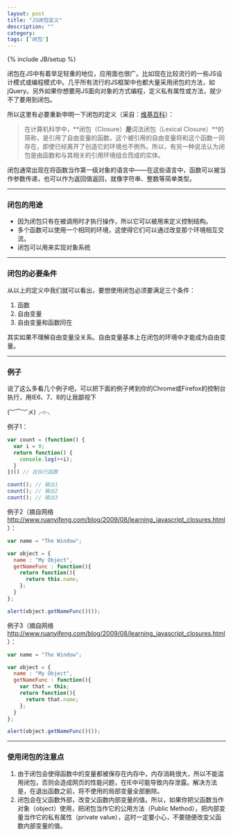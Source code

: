 ```yaml
---
layout: post
title: "JS闭包定义"
description: ""
category: 
tags: ['闭包']
---
```

{% include JB/setup %}

闭包在JS中有着举足轻重的地位，应用面也很广。比如现在比较流行的一些JS设计模式或编程模式中。几乎所有流行的JS框架中也都大量采用闭包的方法，如jQuery。另外如果你想要用JS面向对象的方式编程，定义私有属性或方法，就少不了要用到闭包。

所以这里有必要重新申明一下闭包的定义（采自：[维基百科](http://zh.wikipedia.org/wiki/%E9%97%AD%E5%8C%85_\(%E8%AE%A1%E7%AE%97%E6%9C%BA%E7%A7%91%E5%AD%A6\))）：
  
>在计算机科学中，**闭包（Closure）**是**词法闭包（Lexical Closure）**的简称，是引用了自由变量的函数。这个被引用的自由变量将和这个函数一同存在，即使已经离开了创造它的环境也不例外。所以，有另一种说法认为闭包是由函数和与其相关的引用环境组合而成的实体。

<!--more-->
闭包通常出现在将函数当作第一级对象的语言中——在这些语言中，函数可以被当作参数传递，也可以作为返回值返回，就像字符串、整数等简单类型。

---

### 闭包的用途


* 因为闭包只有在被调用时才执行操作，所以它可以被用来定义控制结构。
* 多个函数可以使用一个相同的环境，这使得它们可以通过改变那个环境相互交流。
* 闭包可以用来实现对象系统

---

### 闭包的必要条件

从以上的定义中我们就可以看出，要想使用闭包必须要满足三个条件：

1. 函数
2. 自由变量
3. 自由变量和函数同在

其实如果不理解自由变量没关系。自由变量基本上在闭包的环境中才能成为自由变量。

---

### 例子

说了这么多看几个例子吧，可以把下面的例子拷到你的Chrome或Firefox的控制台执行，用IE6、7、8的让我鄙视下 

(︶⌒︶メ)╭∩╮

例子1：

```js
var count = (function() {
  var i = 0;
  return function() {
    console.log(++i);
  }
})() // 自执行函数

count(); // 输出1
count(); // 输出2
count(); // 输出3
```

例子2（摘自网络 <http://www.ruanyifeng.com/blog/2009/08/learning_javascript_closures.html>）：

```js
var name = "The Window";

var object = {
  name : "My Object",
  getNameFunc : function(){
    return function(){
      return this.name;
    };
  }
};

alert(object.getNameFunc()());
```

例子3（摘自网络 <http://www.ruanyifeng.com/blog/2009/08/learning_javascript_closures.html>）：

```js
var name = "The Window";

var object = {
  name : "My Object",
  getNameFunc : function(){
    var that = this;
    return function(){
      return that.name;
    };
  }
};

alert(object.getNameFunc()());
```

---

### 使用闭包的注意点


1. 由于闭包会使得函数中的变量都被保存在内存中，内存消耗很大，所以不能滥用闭包，否则会造成网页的性能问题，在IE中可能导致内存泄露。解决方法是，在退出函数之前，将不使用的局部变量全部删除。
2. 闭包会在父函数外部，改变父函数内部变量的值。所以，如果你把父函数当作对象（object）使用，把闭包当作它的公用方法（Public Method），把内部变量当作它的私有属性（private value），这时一定要小心，不要随便改变父函数内部变量的值。

